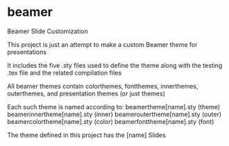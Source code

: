 # beamer
Beamer Slide Customization

This project is just an attempt to make a custom Beamer theme for presentations

It includes the five .sty files used to define the theme along with the testing .tex file and the related compilation files

All beamer themes contain colorthemes, fontthemes, innerthemes, outerthemes, and presentation themes (or just themes)

Each such theme is named according to:
    beamertheme[name].sty (theme)
    beamerinnertheme[name].sty (inner)
    beameroutertheme[name].sty (outer)
    beamercolortheme[name].sty (color)
    beamerfonttheme[name].sty (font)

 The theme defined in this project has the [name] Slides
